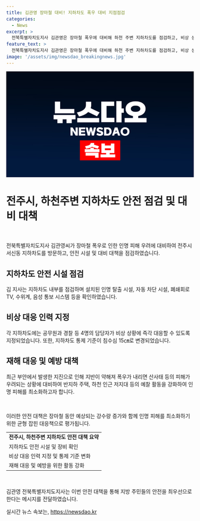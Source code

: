 ```yaml
---
title: 김관영 장마철 대비! 지하차도 폭우 대비 지점점검
categories:
  - News
excerpt: >
  전북특별자치도지사 김관영은 장마철 폭우에 대비해 하천 주변 지하차도를 점검하고, 비상 상황 대비를 위해 각 차도에 공무원과 경찰을 지정하고 기준을 바꿨다. 또한, 지반이 약해진 상황에서 산사태 등의 피해를 우려해 예찰 활동을 강화하고 인명 피해가 없도록 노력하겠다고 밝혔다.
feature_text: >
  전북특별자치도지사 김관영은 장마철 폭우에 대비해 하천 주변 지하차도를 점검하고, 비상 상황 대비를 위해 각 차도에 공무원과 경찰을 지정하고 기준을 바꿨다. 또한, 지반이 약해진 상황에서 산사태 등의 피해를 우려해 예찰 활동을 강화하고 인명 피해가 없도록 노력하겠다고 밝혔다.
image: '/assets/img/newsdao_breakingnews.jpg'
---
```


<p><img src="/assets/img/newsdao_breakingnews.jpg" alt="bookingtag 속보" /></p>

<h1 data-ke-size="size26">전주시, 하천주변 지하차도 안전 점검 및 대비 대책</h1>

<p data-ke-size="size16">&nbsp;</p>

<p>전북특별자치도지사 김관영씨가 장마철 폭우로 인한 인명 피해 우려에 대비하여 전주시 서신동 지하차도를 방문하고, 안전 시설 및 대비 대책을 점검하였습니다.</p>

<h2 data-ke-size="size24">지하차도 안전 시설 점검</h2>

<p data-ke-size="size16">김 지사는 지하차도 내부를 점검하며 설치된 인명 탈출 시설, 자동 차단 시설, 폐쇄회로 TV, 수위계, 음성 통보 시스템 등을 확인하였습니다. </p>

<h2 data-ke-size="size24">비상 대응 인력 지정</h2>

<p data-ke-size="size16">각 지하차도에는 공무원과 경찰 등 4명의 담당자가 비상 상황에 즉각 대응할 수 있도록 지정되었습니다. 또한, 지하차도 통제 기준이 침수심 15㎝로 변경되었습니다.</p>

<h2 data-ke-size="size24">재해 대응 및 예방 대책</h2>

<p data-ke-size="size16">최근 부안에서 발생한 지진으로 인해 지반이 약해져 폭우가 내리면 산사태 등의 피해가 우려되는 상황에 대비하여 반지하 주택, 하천 인근 저지대 등의 예찰 활동을 강화하여 인명 피해를 최소화하고자 합니다.</p>

<p data-ke-size="size16">&nbsp;</p>

<p>이러한 안전 대책은 장마철 동안 예상되는 강수량 증가와 함께 인명 피해를 최소화하기 위한 균형 잡힌 대응책으로 평가됩니다.</p>

<table>
    <tbody>
        <tr>
            <td style="text-align: center; height: 17px;"><b>전주시, 하천주변 지하차도 안전 대책 요약</b></td>
        </tr>
        <tr>
            <td style="text-align: left; height: 17px;">지하차도 안전 시설 및 장비 확인</td>
        </tr>
        <tr>
            <td style="text-align: left; height: 17px;">비상 대응 인력 지정 및 통제 기준 변화</td>
        </tr>
        <tr>
            <td style="text-align: left; height: 17px;">재해 대응 및 예방을 위한 활동 강화</td>
        </tr>
    </tbody>
</table>

<p data-ke-size="size16">&nbsp;</p>

<p>김관영 전북특별자치도지사는 이번 안전 대책을 통해 지방 주민들의 안전을 최우선으로 한다는 메시지를 전달하였습니다.</p>
실시간 뉴스 속보는, <a href="https://newsdao.kr" rel="dofollow">https://newsdao.kr</a>


